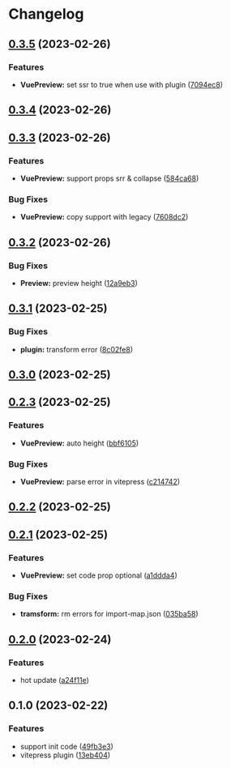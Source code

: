 # Changelog

## [0.3.5](https://github.com/liting-yes/vite-plugin-vue-preview/compare/0.3.4...0.3.5) (2023-02-26)


### Features

* **VuePreview:** set ssr to true when use with plugin ([7094ec8](https://github.com/liting-yes/vite-plugin-vue-preview/commit/7094ec83b9dd04aa682b7d1e6fec31f4da00f548))

## [0.3.4](https://github.com/liting-yes/vite-plugin-vue-preview/compare/0.3.3...0.3.4) (2023-02-26)

## [0.3.3](https://github.com/liting-yes/vite-plugin-vue-preview/compare/0.3.2...0.3.3) (2023-02-26)


### Features

* **VuePreview:** support props srr & collapse ([584ca68](https://github.com/liting-yes/vite-plugin-vue-preview/commit/584ca687e314e7ce77b72c71164e9de0ba30efdc))


### Bug Fixes

* **VuePreview:** copy support with legacy ([7608dc2](https://github.com/liting-yes/vite-plugin-vue-preview/commit/7608dc2d84d5628478f646af6eef559db6ad64d0))

## [0.3.2](https://github.com/liting-yes/vite-plugin-vue-preview/compare/0.3.1...0.3.2) (2023-02-26)


### Bug Fixes

* **Preview:** preview height ([12a9eb3](https://github.com/liting-yes/vite-plugin-vue-preview/commit/12a9eb34e74c4cd0725f532938c198498d3e8365))

## [0.3.1](https://github.com/liting-yes/vite-plugin-vue-preview/compare/0.3.0...0.3.1) (2023-02-25)


### Bug Fixes

* **plugin:** transform error ([8c02fe8](https://github.com/liting-yes/vite-plugin-vue-preview/commit/8c02fe8083ee73b04ac895fb4dec2b72304634af))

## [0.3.0](https://github.com/liting-yes/vite-plugin-vue-preview/compare/0.2.3...0.3.0) (2023-02-25)

## [0.2.3](https://github.com/liting-yes/vite-plugin-vue-preview/compare/0.2.2...0.2.3) (2023-02-25)


### Features

* **VuePreview:** auto height ([bbf6105](https://github.com/liting-yes/vite-plugin-vue-preview/commit/bbf610517420d10618a6236324a2c92a258e3589))


### Bug Fixes

* **VuePreview:** parse error in vitepress ([c214742](https://github.com/liting-yes/vite-plugin-vue-preview/commit/c214742a1a40d7f4f510f32581ac713294ae750b))

## [0.2.2](https://github.com/liting-yes/vite-plugin-vue-preview/compare/0.2.1...0.2.2) (2023-02-25)

## [0.2.1](https://github.com/liting-yes/vite-plugin-vue-preview/compare/0.2.0...0.2.1) (2023-02-25)


### Features

* **VuePreview:** set code prop optional ([a1ddda4](https://github.com/liting-yes/vite-plugin-vue-preview/commit/a1ddda4e507691a746a182d451a4d9f842d7b256))


### Bug Fixes

* **tramsform:** rm errors for import-map.json ([035ba58](https://github.com/liting-yes/vite-plugin-vue-preview/commit/035ba58e8e7e930f1cba9cb16fefceaec480620e))

## [0.2.0](https://github.com/liting-yes/vite-plugin-vue-preview/compare/0.1.0...0.2.0) (2023-02-24)


### Features

* hot update ([a24f11e](https://github.com/liting-yes/vite-plugin-vue-preview/commit/a24f11eb177f4d91222f5ef11df598e027a7b231))

## 0.1.0 (2023-02-22)


### Features

* support init code ([49fb3e3](https://github.com/liting-yes/vite-plugin-vue-preview/commit/49fb3e31c91b7f79ce451770b0dfc5fea946bcde))
* vitepress plugin ([13eb404](https://github.com/liting-yes/vite-plugin-vue-preview/commit/13eb4043fb1cb103330966c41f0fb30139beec93))